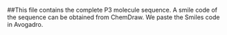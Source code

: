##This file contains the complete P3 molecule sequence. A smile code of the sequence can be obtained from ChemDraw. We paste the Smiles code in Avogadro. 
